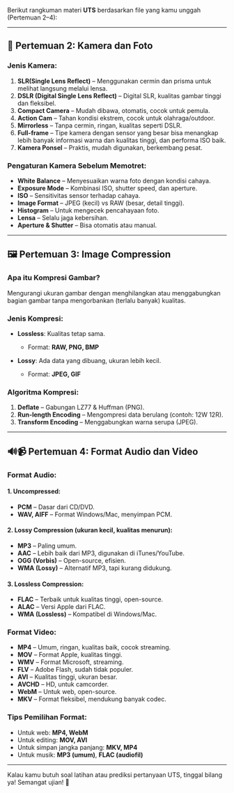 Berikut rangkuman materi **UTS** berdasarkan file yang kamu unggah (Pertemuan 2–4):

---

## 📸 **Pertemuan 2: Kamera dan Foto**

### Jenis Kamera:

1. **SLR(Single Lens Reflect)** – Menggunakan cermin dan prisma untuk melihat langsung melalui lensa.
2. **DSLR (Digital Single Lens Reflect)** – Digital SLR, kualitas gambar tinggi dan fleksibel.
3. **Compact Camera** – Mudah dibawa, otomatis, cocok untuk pemula.
4. **Action Cam** – Tahan kondisi ekstrem, cocok untuk olahraga/outdoor.
5. **Mirrorless** – Tanpa cermin, ringan, kualitas seperti DSLR.
6. **Full-frame** – Tipe kamera dengan sensor yang besar bisa menangkap lebih banyak informasi warna dan kualitas tinggi, dan performa ISO baik.
7. **Kamera Ponsel** – Praktis, mudah digunakan, berkembang pesat.

### Pengaturan Kamera Sebelum Memotret:

* **White Balance** – Menyesuaikan warna foto dengan kondisi cahaya.
* **Exposure Mode** – Kombinasi ISO, shutter speed, dan aperture.
* **ISO** – Sensitivitas sensor terhadap cahaya.
* **Image Format** – JPEG (kecil) vs RAW (besar, detail tinggi).
* **Histogram** – Untuk mengecek pencahayaan foto.
* **Lensa** – Selalu jaga kebersihan.
* **Aperture & Shutter** – Bisa otomatis atau manual.

---

## 🖼️ **Pertemuan 3: Image Compression**

### Apa itu Kompresi Gambar?

Mengurangi ukuran gambar dengan menghilangkan atau menggabungkan bagian gambar tanpa mengorbankan (terlalu banyak) kualitas.

### Jenis Kompresi:

* **Lossless**: Kualitas tetap sama.

  * Format: **RAW, PNG, BMP**
* **Lossy**: Ada data yang dibuang, ukuran lebih kecil.

  * Format: **JPEG, GIF**

### Algoritma Kompresi:

1. **Deflate** – Gabungan LZ77 & Huffman (PNG).
2. **Run-length Encoding** – Mengompresi data berulang (contoh: 12W 12R).
3. **Transform Encoding** – Menggabungkan warna serupa (JPEG).

---

## 🔊📹 **Pertemuan 4: Format Audio dan Video**

### Format Audio:

#### 1. **Uncompressed**:

* **PCM** – Dasar dari CD/DVD.
* **WAV, AIFF** – Format Windows/Mac, menyimpan PCM.

#### 2. **Lossy Compression** (ukuran kecil, kualitas menurun):

* **MP3** – Paling umum.
* **AAC** – Lebih baik dari MP3, digunakan di iTunes/YouTube.
* **OGG (Vorbis)** – Open-source, efisien.
* **WMA (Lossy)** – Alternatif MP3, tapi kurang didukung.

#### 3. **Lossless Compression**:

* **FLAC** – Terbaik untuk kualitas tinggi, open-source.
* **ALAC** – Versi Apple dari FLAC.
* **WMA (Lossless)** – Kompatibel di Windows/Mac.

### Format Video:

* **MP4** – Umum, ringan, kualitas baik, cocok streaming.
* **MOV** – Format Apple, kualitas tinggi.
* **WMV** – Format Microsoft, streaming.
* **FLV** – Adobe Flash, sudah tidak populer.
* **AVI** – Kualitas tinggi, ukuran besar.
* **AVCHD** – HD, untuk camcorder.
* **WebM** – Untuk web, open-source.
* **MKV** – Format fleksibel, mendukung banyak codec.

### Tips Pemilihan Format:

* Untuk web: **MP4, WebM**
* Untuk editing: **MOV, AVI**
* Untuk simpan jangka panjang: **MKV, MP4**
* Untuk musik: **MP3 (umum)**, **FLAC (audiofil)**

---

Kalau kamu butuh soal latihan atau prediksi pertanyaan UTS, tinggal bilang ya! Semangat ujian! 💪
